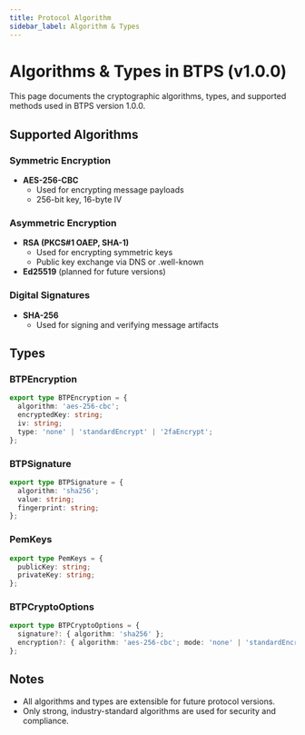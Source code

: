 ```yaml
---
title: Protocol Algorithm
sidebar_label: Algorithm & Types
---
```


# Algorithms & Types in BTPS (v1.0.0)

This page documents the cryptographic algorithms, types, and supported methods used in BTPS version 1.0.0.

## Supported Algorithms

### Symmetric Encryption
- **AES-256-CBC**
  - Used for encrypting message payloads
  - 256-bit key, 16-byte IV

### Asymmetric Encryption
- **RSA (PKCS#1 OAEP, SHA-1)**
  - Used for encrypting symmetric keys
  - Public key exchange via DNS or .well-known
- **Ed25519** (planned for future versions)

### Digital Signatures
- **SHA-256**
  - Used for signing and verifying message artifacts

## Types

### BTPEncryption
```ts
export type BTPEncryption = {
  algorithm: 'aes-256-cbc';
  encryptedKey: string;
  iv: string;
  type: 'none' | 'standardEncrypt' | '2faEncrypt';
};
```

### BTPSignature
```ts
export type BTPSignature = {
  algorithm: 'sha256';
  value: string;
  fingerprint: string;
};
```

### PemKeys
```ts
export type PemKeys = {
  publicKey: string;
  privateKey: string;
};
```

### BTPCryptoOptions
```ts
export type BTPCryptoOptions = {
  signature?: { algorithm: 'sha256' };
  encryption?: { algorithm: 'aes-256-cbc'; mode: 'none' | 'standardEncrypt' | '2faEncrypt' };
};
```

## Notes
- All algorithms and types are extensible for future protocol versions.
- Only strong, industry-standard algorithms are used for security and compliance. 